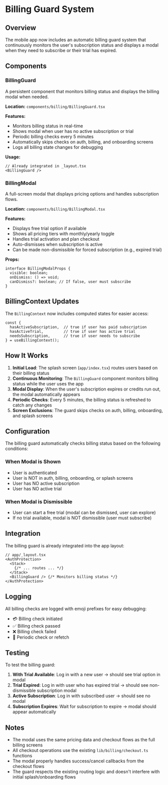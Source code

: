 # Billing Guard System

## Overview

The mobile app now includes an automatic billing guard system that continuously monitors the user's subscription status and displays a modal when they need to subscribe or their trial has expired.

## Components

### BillingGuard

A persistent component that monitors billing status and displays the billing modal when needed.

**Location:** `components/billing/BillingGuard.tsx`

**Features:**
- Monitors billing status in real-time
- Shows modal when user has no active subscription or trial
- Periodic billing checks every 5 minutes
- Automatically skips checks on auth, billing, and onboarding screens
- Logs all billing state changes for debugging

**Usage:**
```tsx
// Already integrated in _layout.tsx
<BillingGuard />
```

### BillingModal

A full-screen modal that displays pricing options and handles subscription flows.

**Location:** `components/billing/BillingModal.tsx`

**Features:**
- Displays free trial option if available
- Shows all pricing tiers with monthly/yearly toggle
- Handles trial activation and plan checkout
- Auto-dismisses when subscription is active
- Can be made non-dismissible for forced subscription (e.g., expired trial)

**Props:**
```tsx
interface BillingModalProps {
  visible: boolean;
  onDismiss: () => void;
  canDismiss?: boolean; // If false, user must subscribe
}
```

## BillingContext Updates

The `BillingContext` now includes computed states for easier access:

```tsx
const {
  hasActiveSubscription,  // true if user has paid subscription
  hasActiveTrial,         // true if user has active trial
  needsSubscription,      // true if user needs to subscribe
} = useBillingContext();
```

## How It Works

1. **Initial Load**: The splash screen (`app/index.tsx`) routes users based on their billing status
2. **Continuous Monitoring**: The `BillingGuard` component monitors billing status while the user uses the app
3. **Modal Display**: When the user's subscription expires or credits run out, the modal automatically appears
4. **Periodic Checks**: Every 5 minutes, the billing status is refreshed to catch any changes
5. **Screen Exclusions**: The guard skips checks on auth, billing, onboarding, and splash screens

## Configuration

The billing guard automatically checks billing status based on the following conditions:

### When Modal is Shown
- User is authenticated
- User is NOT in auth, billing, onboarding, or splash screens
- User has NO active subscription
- User has NO active trial

### When Modal is Dismissible
- User can start a free trial (modal can be dismissed, user can explore)
- If no trial available, modal is NOT dismissible (user must subscribe)

## Integration

The billing guard is already integrated into the app layout:

```tsx
// app/_layout.tsx
<AuthProtection>
  <Stack>
    {/* ... routes ... */}
  </Stack>
  <BillingGuard /> {/* Monitors billing status */}
</AuthProtection>
```

## Logging

All billing checks are logged with emoji prefixes for easy debugging:

- 💳 Billing check initiated
- ✅ Billing check passed
- ❌ Billing check failed
- 🔄 Periodic check or refetch

## Testing

To test the billing guard:

1. **With Trial Available**: Log in with a new user → should see trial option in modal
2. **Trial Expired**: Log in with user who has expired trial → should see non-dismissible subscription modal
3. **Active Subscription**: Log in with subscribed user → should see no modal
4. **Subscription Expires**: Wait for subscription to expire → modal should appear automatically

## Notes

- The modal uses the same pricing data and checkout flows as the full billing screens
- All checkout operations use the existing `lib/billing/checkout.ts` functions
- The modal properly handles success/cancel callbacks from the checkout flows
- The guard respects the existing routing logic and doesn't interfere with initial splash/onboarding flows

